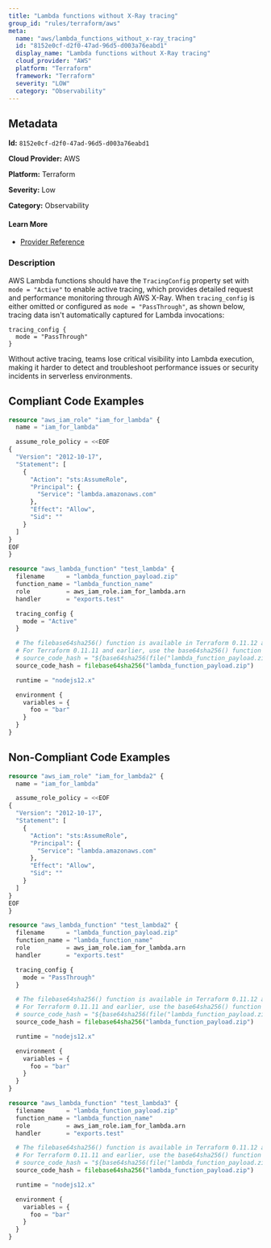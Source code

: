 ```yaml
---
title: "Lambda functions without X-Ray tracing"
group_id: "rules/terraform/aws"
meta:
  name: "aws/lambda_functions_without_x-ray_tracing"
  id: "8152e0cf-d2f0-47ad-96d5-d003a76eabd1"
  display_name: "Lambda functions without X-Ray tracing"
  cloud_provider: "AWS"
  platform: "Terraform"
  framework: "Terraform"
  severity: "LOW"
  category: "Observability"
---
```

## Metadata

**Id:** `8152e0cf-d2f0-47ad-96d5-d003a76eabd1`

**Cloud Provider:** AWS

**Platform:** Terraform

**Severity:** Low

**Category:** Observability

#### Learn More

 - [Provider Reference](https://registry.terraform.io/providers/hashicorp/aws/latest/docs/resources/lambda_function#tracing_config)

### Description

 AWS Lambda functions should have the `TracingConfig` property set with `mode = "Active"` to enable active tracing, which provides detailed request and performance monitoring through AWS X-Ray. When `tracing_config` is either omitted or configured as `mode = "PassThrough"`, as shown below, tracing data isn't automatically captured for Lambda invocations:

```
tracing_config {
  mode = "PassThrough"
}
```

Without active tracing, teams lose critical visibility into Lambda execution, making it harder to detect and troubleshoot performance issues or security incidents in serverless environments.


## Compliant Code Examples
```terraform
resource "aws_iam_role" "iam_for_lambda" {
  name = "iam_for_lambda"

  assume_role_policy = <<EOF
{
  "Version": "2012-10-17",
  "Statement": [
    {
      "Action": "sts:AssumeRole",
      "Principal": {
        "Service": "lambda.amazonaws.com"
      },
      "Effect": "Allow",
      "Sid": ""
    }
  ]
}
EOF
}

resource "aws_lambda_function" "test_lambda" {
  filename      = "lambda_function_payload.zip"
  function_name = "lambda_function_name"
  role          = aws_iam_role.iam_for_lambda.arn
  handler       = "exports.test"

  tracing_config {
    mode = "Active"
  }

  # The filebase64sha256() function is available in Terraform 0.11.12 and later
  # For Terraform 0.11.11 and earlier, use the base64sha256() function and the file() function:
  # source_code_hash = "${base64sha256(file("lambda_function_payload.zip"))}"
  source_code_hash = filebase64sha256("lambda_function_payload.zip")

  runtime = "nodejs12.x"

  environment {
    variables = {
      foo = "bar"
    }
  }
}

```
## Non-Compliant Code Examples
```terraform
resource "aws_iam_role" "iam_for_lambda2" {
  name = "iam_for_lambda"

  assume_role_policy = <<EOF
{
  "Version": "2012-10-17",
  "Statement": [
    {
      "Action": "sts:AssumeRole",
      "Principal": {
        "Service": "lambda.amazonaws.com"
      },
      "Effect": "Allow",
      "Sid": ""
    }
  ]
}
EOF
}

resource "aws_lambda_function" "test_lambda2" {
  filename      = "lambda_function_payload.zip"
  function_name = "lambda_function_name"
  role          = aws_iam_role.iam_for_lambda.arn
  handler       = "exports.test"

  tracing_config {
    mode = "PassThrough"
  }

  # The filebase64sha256() function is available in Terraform 0.11.12 and later
  # For Terraform 0.11.11 and earlier, use the base64sha256() function and the file() function:
  # source_code_hash = "${base64sha256(file("lambda_function_payload.zip"))}"
  source_code_hash = filebase64sha256("lambda_function_payload.zip")

  runtime = "nodejs12.x"

  environment {
    variables = {
      foo = "bar"
    }
  }
}

resource "aws_lambda_function" "test_lambda3" {
  filename      = "lambda_function_payload.zip"
  function_name = "lambda_function_name"
  role          = aws_iam_role.iam_for_lambda.arn
  handler       = "exports.test"

  # The filebase64sha256() function is available in Terraform 0.11.12 and later
  # For Terraform 0.11.11 and earlier, use the base64sha256() function and the file() function:
  # source_code_hash = "${base64sha256(file("lambda_function_payload.zip"))}"
  source_code_hash = filebase64sha256("lambda_function_payload.zip")

  runtime = "nodejs12.x"

  environment {
    variables = {
      foo = "bar"
    }
  }
}


```